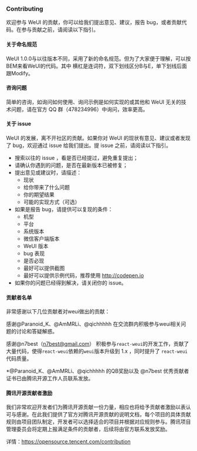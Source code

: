 ### Contributing

欢迎参与 WeUI 的贡献，你可以给我们提出意见、建议，报告 bug，或者贡献代码。在参与贡献之前，请阅读以下指引。

#### 关于命名规范
WeUI 1.0.0与以往版本不同，采用了新的命名规范。但为了大家便于理解，可以按BEM来看WeUI的代码。其中 横杠是连词符，双下划线区分B与E，单下划线后面跟Modify。

#### 咨询问题

简单的咨询，如询问如何使用、询问示例是如何实现的或其他和 WeUI 无关的技术问题，请在官方 QQ 群（478234996）中询问，效率更高。

#### 关于 issue

WeUI 的发展，离不开社区的贡献。如果你对 WeUI 的现状有意见、建议或者发现了 bug，欢迎通过 issue 给我们提出。提 issue 之前，请阅读以下指引。

- 搜索以往的 issue ，看是否已经提过，避免重复提出；
- 请确认你遇到的问题，是否在最新版本已被修复；
- 提出意见或建议时，请描述：
    - 现状
    - 给你带来了什么问题
    - 你的期望结果
    - 可能的实现方式（可选）
- 如果是报告 bug，请提供可以复现的条件：
    - 机型
    - 平台
    - 系统版本
    - 微信客户端版本
    - WeUI 版本
    - bug 表现
    - 是否必现
    - 最好可以提供截图
    - 最好可以提供示例代码，推荐使用 http://codepen.io
- 如果你的问题已经得到解决，请关闭你的 issue。

#### 贡献者名单

非常感谢以下几位贡献者对weui做出的贡献：

感谢@Paranoid_K、@AmMRLi、@qichhhhh 在交流群内积极参与weui相关问题的讨论和答疑解惑。

感谢@n7best（n7best@gmail.com） 积极参与`react-weui`的开发工作，贡献了大量代码，使得`react-weui`依赖的`weui`版本升级到 1.x ，同时提升了 `react-weui` 代码质量。


*@Paranoid_K、@AmMRLi、@qichhhhh 的QB奖励以及 @n7best 优秀贡献者证书已由腾讯开源工作人员联系发放。



#### 腾讯开源贡献者激励

我们非常欢迎开发者们为腾讯开源贡献一份力量，相应也将给予贡献者激励以表认可与感谢。在此我们提供了官方对腾讯开源贡献的说明文档，每个项目的具体贡献规则由项目团队制定，开发者可以选择适合的项目并根据对应规则参与。腾讯项目管理委员会将定期上报满足条件的贡献者，后续将由官方联系发放奖励。

详情：https://opensource.tencent.com/contribution
